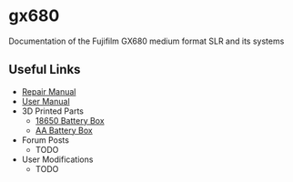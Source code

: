 # gx680
Documentation of the Fujifilm GX680 medium format SLR and its systems

## Useful Links

- [Repair Manual](https://learncamerarepair.com/downloads/pdf/Fuji-GX680-Repair-Manual.pdf)
- [User Manual](https://ianbfoto.com/downloads/Misc/Fuji_GX680_I_manual.pdf)
- 3D Printed Parts
  - [18650 Battery Box](https://www.thingiverse.com/thing:3400814)
  - [AA Battery Box](https://www.thingiverse.com/thing:3345830)
- Forum Posts
  - TODO
- User Modifications
  - TODO
